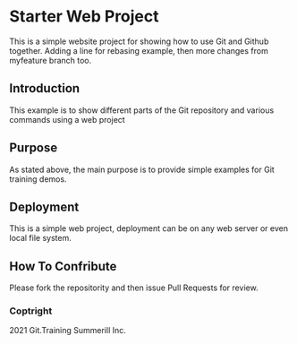 # Starter Web Project

This is a simple website project for showing how to use Git and Github together.
Adding a line for rebasing example, then more changes from myfeature branch too.

## Introduction

This example is to show different parts of the Git repository and various commands using a web project 

## Purpose

As stated above, the main purpose is to provide simple examples for Git training demos.

## Deployment

This is a simple web project, deployment can be on any web server or even local file system.

## How To Confribute

Please fork the repositority and then issue Pull Requests for review.

### Coptright 

2021 Git.Training Summerill Inc.